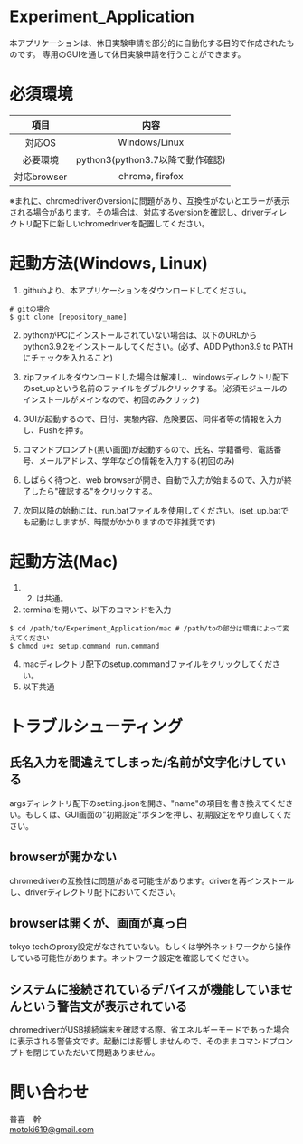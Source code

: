 # Experiment_Application
本アプリケーションは、休日実験申請を部分的に自動化する目的で作成されたものです。
専用のGUIを通して休日実験申請を行うことができます。

# 必須環境
| 項目        | 内容                             | 
| :---------: | :------------------------------: | 
| 対応OS      | Windows/Linux                    | 
| 必要環境    | python3(python3.7以降で動作確認) | 
| 対応browser | chrome, firefox                  | 
※まれに、chromedriverのversionに問題があり、互換性がないとエラーが表示される場合があります。その場合は、対応するversionを確認し、driverディレクトリ配下に新しいchromedriverを配置してください。

# 起動方法(Windows, Linux)
1. githubより、本アプリケーションをダウンロードしてください。
```
# gitの場合
$ git clone [repository_name]
```
2. pythonがPCにインストールされていない場合は、以下のURLからpython3.9.2をインストールしてください。(必ず、ADD Python3.9 to PATHにチェックを入れること)

3. zipファイルをダウンロードした場合は解凍し、windowsディレクトリ配下のset_upという名前のファイルをダブルクリックする。(必須モジュールのインストールがメインなので、初回のみクリック)
4. GUIが起動するので、日付、実験内容、危険要因、同伴者等の情報を入力し、Pushを押す。
5. コマンドプロンプト(黒い画面)が起動するので、氏名、学籍番号、電話番号、メールアドレス、学年などの情報を入力する(初回のみ)
6. しばらく待つと、web browserが開き、自動で入力が始まるので、入力が終了したら"確認する"をクリックする。
7. 次回以降の始動には、run.batファイルを使用してください。(set_up.batでも起動はしますが、時間がかかりますので非推奨です)

# 起動方法(Mac)
1. 2. は共通。
3. terminalを開いて、以下のコマンドを入力
```
$ cd /path/to/Experiment_Application/mac # /path/toの部分は環境によって変えてください
$ chmod u+x setup.command run.command
```
4. macディレクトリ配下のsetup.commandファイルをクリックしてください。
5. 以下共通

# トラブルシューティング
## 氏名入力を間違えてしまった/名前が文字化けしている
argsディレクトリ配下のsetting.jsonを開き、"name"の項目を書き換えてください。もしくは、GUI画面の"初期設定"ボタンを押し、初期設定をやり直してください。
## browserが開かない
chromedriverの互換性に問題がある可能性があります。driverを再インストールし、driverディレクトリ配下においてください。
## browserは開くが、画面が真っ白
tokyo techのproxy設定がなされていない。もしくは学外ネットワークから操作している可能性があります。ネットワーク設定を確認してください。 
## システムに接続されているデバイスが機能していませんという警告文が表示されている
chromedriverがUSB接続端末を確認する際、省エネルギーモードであった場合に表示される警告文です。起動には影響しませんので、そのままコマンドプロンプトを閉じていただいて問題ありません。 
# 問い合わせ
普喜　幹  
motoki619@gmail.com